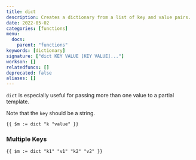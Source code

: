 ```yaml
---
title: dict
description: Creates a dictionary from a list of key and value pairs.
date: 2022-05-02
categories: [functions]
menu:
  docs:
    parent: "functions"
keywords: [dictionary]
signature: ["dict KEY VALUE [KEY VALUE]..."]
workson: []
relatedfuncs: []
deprecated: false
aliases: []
---
```


`dict` is especially useful for passing more than one value to a partial template.

Note that the `key` should be a string.

```go-text-template
{{ $m := dict "k "value" }}
```


### Multiple Keys

```go-text-template
{{ $m := dict "k1" "v1" "k2" "v2" }}
```